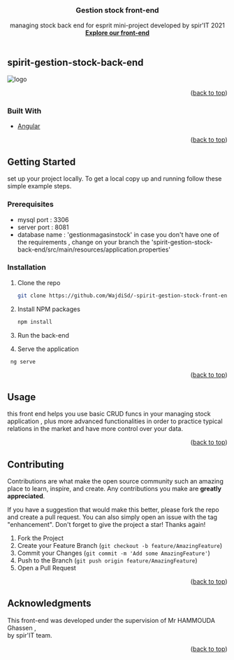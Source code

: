 <div id="top"></div>



<!-- PROJECT LOGO -->
<br />
<div align="center">
  <a href="https://github.com/WajdiSd/-spirit-gestion-stock-front-end">
    
  </a>

  <h3 align="center">Gestion stock front-end</h3>

  <p align="center">
    managing stock back end for esprit mini-project developed by spir'IT 2021 
    <br />
    <a href="https://github.com/anasbn3issa/spirit-gestion-stock-back-end"><strong>Explore our front-end</strong></a>
    <br />
    <br />
  </p>
</div>



<!-- ABOUT THE PROJECT -->
## spirit-gestion-stock-back-end

![logo](https://user-images.githubusercontent.com/47992691/144571774-6aca96ca-604a-4a5b-b89a-05a1fe618720.png)



<p align="right">(<a href="#top">back to top</a>)</p>



### Built With


* [Angular](https://angular.io/)

<p align="right">(<a href="#top">back to top</a>)</p>



<!-- GETTING STARTED -->
## Getting Started

 set up your project locally.
To get a local copy up and running follow these simple example steps.

### Prerequisites

  * mysql port : 3306
  * server port : 8081 
  * database name : 'gestionmagasinstock' 
 in case you don't have one of the requirements , change on your branch the 'spirit-gestion-stock-back-end/src/main/resources/application.properties' 

### Installation

1. Clone the repo
   ```sh
   git clone https://github.com/WajdiSd/-spirit-gestion-stock-front-end.git
   ```
2. Install NPM packages
   ```sh
   npm install
   ```
3. Run the back-end
  
4. Serve the application
  ```sh
   ng serve
   ```

<p align="right">(<a href="#top">back to top</a>)</p>



<!-- USAGE EXAMPLES -->
## Usage

this front end helps you use basic CRUD funcs in your managing stock application , plus more advanced functionalities in order to practice typical relations in the market and have more control over your data.


<p align="right">(<a href="#top">back to top</a>)</p>




<!-- CONTRIBUTING -->
## Contributing

Contributions are what make the open source community such an amazing place to learn, inspire, and create. Any contributions you make are **greatly appreciated**.

If you have a suggestion that would make this better, please fork the repo and create a pull request. You can also simply open an issue with the tag "enhancement".
Don't forget to give the project a star! Thanks again!

1. Fork the Project
2. Create your Feature Branch (`git checkout -b feature/AmazingFeature`)
3. Commit your Changes (`git commit -m 'Add some AmazingFeature'`)
4. Push to the Branch (`git push origin feature/AmazingFeature`)
5. Open a Pull Request

<p align="right">(<a href="#top">back to top</a>)</p>


<!-- ACKNOWLEDGMENTS -->
## Acknowledgments

This front-end was developed under the supervision of Mr HAMMOUDA Ghassen , <br>
by spir'IT team.

<p align="right">(<a href="#top">back to top</a>)</p>

